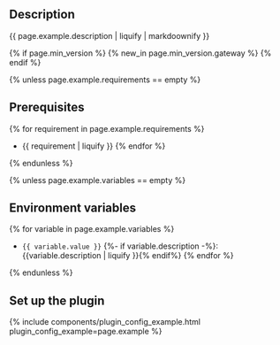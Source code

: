 ## Description

{{ page.example.description | liquify | markdoownify }}

{% if page.min_version %}
{% new_in page.min_version.gateway %}
{% endif %}


{% unless page.example.requirements == empty %}

## Prerequisites

{% for requirement in page.example.requirements %}
* {{ requirement | liquify }}
{% endfor %}

{% endunless %}

{% unless page.example.variables == empty %}

## Environment variables

{% for variable in page.example.variables %}
* `{{ variable.value }}` {%- if variable.description -%}: {{variable.description | liquify }}{% endif%}
{% endfor %}

{% endunless %}

## Set up the plugin

{% include components/plugin_config_example.html plugin_config_example=page.example %}
